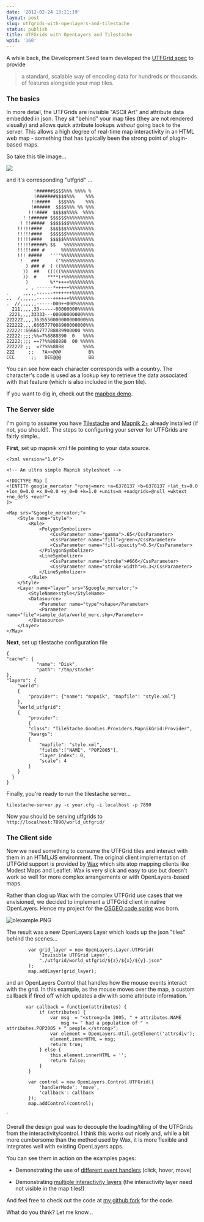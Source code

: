 ```yaml
---
date: '2012-02-24 13:11:19'
layout: post
slug: utfgrids-with-openlayers-and-tilestache
status: publish
title: UTFGrids with OpenLayers and Tilestache
wpid: '160'
---
```


A while back, the Development Seed team developed the [UTFGrid spec](http://mapbox.com/mbtiles-spec/utfgrid/) to provide



> a standard, scalable way of encoding data for hundreds or thousands of features alongside your map tiles.





###  The basics 



In more detail, the UTFGrids are invisible "ASCII Art" and attribute data embedded in json. They sit "behind" your map tiles (they are not rendered visually) and allows quick attribute lookups _without_ going back to the server. This allows a high degree of real-time map interactivity in an HTML web map - something that has typically been the strong point of plugin-based maps. 

So take this tile image...

![](http://vmap0.tiles.osgeo.org/wms/vmap0?LAYERS=basic&SERVICE=WMS&VERSION=1.1.1&REQUEST=GetMap&STYLES=&FORMAT=image%2Fjpeg&SRS=EPSG%3A900913&BBOX=-0.0007999986410141,5009377.084,5009377.084,10018754.1688&WIDTH=256&HEIGHT=256) 

and it's corresponding "utfgrid" ...


    
    
              !######$$$$%%% %%%% % 
              !#######$$$$%%%    %%%
             !!#####   $$$%%%    %%%
             !######  $$$$%%% %% %%%
            !!!####  $$$$$%%%%  %%%%
          ! !###### $$$$$$%%%%%%%%%%
         ! !!#####  $$$$$$$%%%%%%%%%
        !!!!!####   $$$$$$%%%%%%%%%%
        !!!!!####   $$$$$$%%%%%%%%%%
        !!!!!####   $$$$$%%%%%%%%%%%
        !!!!!#####% $$   %%%%%%%%%%%
        !!!!!### #      %%%%%%%%%%%%
        !!! #####   ''''%%%%%%%%%%%%
         !   ###      ('%%%%%%%%%%%%
           ) ### #  ( ((%%%%%%%%%%%%
          ))  ##   (((((%%%%%%%%%%%%
          ))  #    ****(+%%%%%%%%%%%
           )        %**++++%%%%%%%%%
           , , ------*+++++%%%%%%%%%
    .     ,,,,,------+++++++%%%%%%%%
    ..  /,,,,,,------++++++%%%%%%%%%
    .  //,,,,,,------000++000%%%%%%%
      211,,,,,33------00000000%%%%%%
     2221,,,,33333---00000000000%%%%
    222222,,,,3635550000000000000%%%
    222222,,,,6665777008900000000%%%
    22222::66666777788889900000 %%%%
    22222:;;;;%%=7%8888890  0   %%%%
    22222;;;; ==??%%888888  00 %%%%%
    222222 ;;  =??%%%8888       %%%%
    222     ;;   ?A>>@@@          B%
    CCC      ;;   DEE@@@          BB
    



You can see how each character corresponds with a country. The character's code is used as a lookup key to retrieve the data associated with that feature (which is also included in the json tile).

If you want to dig in, check out the [mapbox demo](http://mapbox.com/demo/visiblemap/). 



###  The Server side 



I'm going to assume you have [Tilestache](http://tilestache.org/) and [Mapnik 2+](https://github.com/mapnik/mapnik) already installed (if not, you should!). The steps to configuring your server for UTFGrids are fairly simple.. 

**First**, set up mapnik xml file pointing to your data source.

    
    
    <?xml version="1.0"?>
    
    <!-- An ultra simple Mapnik stylesheet -->
    
    <!DOCTYPE Map [
    <!ENTITY google_mercator "+proj=merc +a=6378137 +b=6378137 +lat_ts=0.0 +lon_0=0.0 +x_0=0.0 +y_0=0 +k=1.0 +units=m +nadgrids=@null +wktext +no_defs +over">
    ]>
    
    <Map srs="&google_mercator;">
        <Style name="style">
            <Rule>
                <PolygonSymbolizer>
                    <CssParameter name="gamma">.65</CssParameter>
                    <CssParameter name="fill">green</CssParameter>
                    <CssParameter name="fill-opacity">0.5</CssParameter>
                </PolygonSymbolizer>
                <LineSymbolizer>
                    <CssParameter name="stroke">#666</CssParameter>
                    <CssParameter name="stroke-width">0.3</CssParameter>
                </LineSymbolizer>
            </Rule>
        </Style>
        <Layer name="layer" srs="&google_mercator;">
            <StyleName>style</StyleName>
            <Datasource>
                <Parameter name="type">shape</Parameter>
                <Parameter name="file">sample_data/world_merc.shp</Parameter>
            </Datasource>
        </Layer>
    </Map>
    



**Next**, set up tilestache configuration file

    
    
    {
    "cache": {
               "name": "Disk",
               "path": "/tmp/stache"
    },
    "layers": {
        "world":
        {
            "provider": {"name": "mapnik", "mapfile": "style.xml"}
        },
        "world_utfgrid":
        {
            "provider":
            {
            "class": "TileStache.Goodies.Providers.MapnikGrid:Provider",
            "kwargs":
            {
                "mapfile": "style.xml", 
                "fields":["NAME", "POP2005"],
                "layer_index": 0,
                "scale": 4
            }
        }
      }
    }
    



Finally, you're ready to run the tilestache server...

    
    
    tilestache-server.py -c your.cfg -i localhost -p 7890
    



Now you should be serving utfgrids to `http://localhost:7890/world_utfgrid/`



###  The Client side 



Now we need something to consume the UTFGrid tiles and interact with them in an HTML/JS environment. The original client implementation of UTFGrid support is provided by [Wax](http://mapbox.com/wax/) which sits atop mapping clients like Modest Maps and Leaflet. Wax is very slick and easy to use but doesn't work so well for more complex arrangements or with OpenLayers-based maps. 

Rather than clog up Wax with the complex UTFGrid use cases that we envisioned, we decided to implement a UTFGrid client in native OpenLayers. Hence my project for the [OSGEO code sprint](http://wiki.osgeo.org/wiki/IslandWood_Code_Sprint_2012) was born.

![olexample.PNG](http://www.perrygeo.net/wordpress/wp-content/uploads/2012/02/olexample.PNG)

The result was a new OpenLayers Layer which loads up the json "tiles" behind the scenes...


    
    
            var grid_layer = new OpenLayers.Layer.UTFGrid( 
                'Invisible UTFGrid Layer', 
                "./utfgrid/world_utfgrid/${z}/${x}/${y}.json"
            );
            map.addLayer(grid_layer);
    



and an OpenLayers Control that handles how the mouse events interact with the grid. In this example, as the mouse moves over the map, a custom callback if fired off which updates a div with some attribute information.
`
    
    
           var callback = function(attributes) {
                if (attributes) {
                    var msg  = "<strong>In 2005, " + attributes.NAME 
                        msg += " had a population of " + attributes.POP2005 + " people.</strong>";
                    var element = OpenLayers.Util.getElement('attrsdiv');
                    element.innerHTML = msg;
                    return true;
                } else {
                    this.element.innerHTML = '';
                    return false; 
                }
            }
    
            var control = new OpenLayers.Control.UTFGrid({
                'handlerMode': 'move',
                'callback': callback
            });
            map.addControl(control);
    

`
            
Overall the design goal was to decouple the loading/tiling of the UTFGrids from the interactivity/control. I think this works out nicely and, while a bit more cumbersome than the method used by Wax, it is more flexible and integrates well with existing OpenLayers apps. 

You can see them in action on the examples pages:




	
  * Demonstrating the use of [different event handlers](http://labs.ecotrust.org/utfgrid/events.html) (click, hover, move)

	
  * Demonstrating [multiple interactivity layers](http://labs.ecotrust.org/utfgrid/multi.html) (the interactivity layer need not visible in the map tiles!)

 

And feel free to check out the code at [my github fork](https://github.com/perrygeo/openlayers/tree/utfgrid) for the code. 

What do you think? Let me know...




